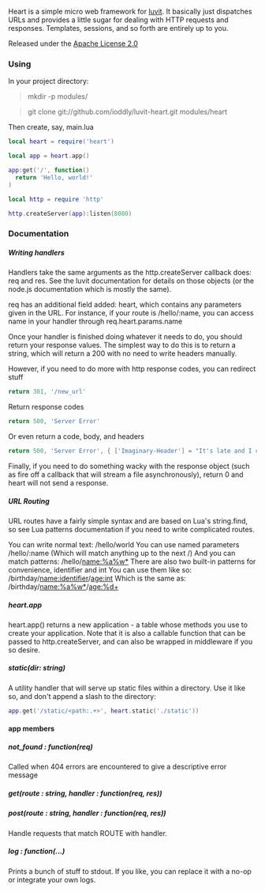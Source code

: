 Heart is a simple micro web framework for [luvit](http://luvit.io). It basically just dispatches URLs and provides a
little sugar for dealing with HTTP requests and responses. Templates, sessions, and so forth are entirely up to you.

Released under the [Apache License 2.0](http://www.apache.org/licenses/LICENSE-2.0.txt)

### Using

In your project directory:
> mkdir -p modules/

> git clone git://github.com/ioddly/luvit-heart.git modules/heart

Then create, say, main.lua

```lua
local heart = require('heart')

local app = heart.app()

app:get('/', function()
  return 'Hello, world!'
)

local http = require 'http'

http.createServer(app):listen(8080)
```

### Documentation

##### Writing handlers

Handlers take the same arguments as the http.createServer callback does: req and res. See the luvit documentation for
details on those objects (or the node.js documentation which is mostly the same).

req has an additional field added: heart, which contains any parameters given in the URL. For instance, if your route
is /hello/:name, you can access name in your handler through req.heart.params.name

Once your handler is finished doing whatever it needs to do, you should return your response values. The simplest way
to do this is to return a string, which will return a 200 with no need to write headers manually. 

However, if you need to do more with http response codes, you can redirect stuff

```lua
return 301, '/new_url'
```

Return response codes
```lua
return 500, 'Server Error'
```
Or even return a code, body, and headers
```lua
return 500, 'Server Error', { ['Imaginary-Header'] = "It's late and I can't think up a header example" }
```

Finally, if you need to do something wacky with the response object (such as fire off a callback that will stream a file
asynchronously), return 0 and heart will not send a response.

##### URL Routing

URL routes have a fairly simple syntax and are based on Lua's string.find, so see Lua patterns documentation if you need
to write complicated routes.

You can write normal text: /hello/world
You can use named parameters /hello/:name
(Which will match anything up to the next /)
And you can match patterns: /hello/<name:%a%w*> 
There are also two built-in patterns for convenience, identifier and int
You can use them like so:  /birthday/<name:identifier>/<age:int>
Which is the same as: /birthday/<name:%a%w*>/<age:%d+>

##### heart.app

heart.app() returns a new application - a table whose methods you use to create your application. Note that it is also
a callable function that can be passed to http.createServer, and can also be wrapped in middleware if you so desire.

##### static(dir: string)

A utility handler that will serve up static files within a directory. Use it like so, and don't append a slash to the
directory:

```lua
app.get('/static/<path:.+>', heart.static('./static'))
```

#### app members

##### not_found : function(req)

Called when 404 errors are encountered to give a descriptive error message

##### get(route : string, handler : function(req, res))
##### post(route : string, handler : function(req, res))

Handle requests that match ROUTE with handler.

##### log : function(...)

Prints a bunch of stuff to stdout. If you like, you can replace it with a no-op or integrate your own logs.

